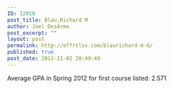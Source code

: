 ```yaml
---
ID: 12010
post_title: Blau,Richard M
author: Joel DesArmo
post_excerpt: ""
layout: post
permalink: http://effrtlss.com/blaurichard-m-6/
published: true
post_date: 2012-11-02 20:49:49
---
```

<p>Average GPA in Spring 2012 for first course listed: 2.571</p>